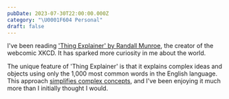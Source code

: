```yaml
---
pubDate: 2023-07-30T22:00:00.000Z
category: "\U0001F604 Personal"
draft: false
---
```


I've been reading ['Thing Explainer' by Randall Munroe](https://www.goodreads.com/en/book/show/26721828), the creator of the webcomic XKCD. It has sparked more curiosity in me about the world.

The unique feature of 'Thing Explainer' is that it explains complex ideas and objects using only the 1,000 most common words in the English language. This approach [simplifies complex concepts](https://www.gatesnotes.com/Thing-Explainer), and I've been enjoying it much more than I initially thought I would.
